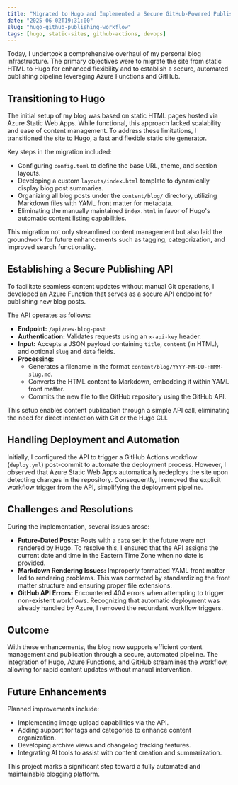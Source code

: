 ```yaml
---
title: "Migrated to Hugo and Implemented a Secure GitHub-Powered Publishing Workflow"
date: "2025-06-02T19:31:00"
slug: "hugo-github-publishing-workflow"
tags: [hugo, static-sites, github-actions, devops]
---
```


<p>Today, I undertook a comprehensive overhaul of my personal blog infrastructure. The primary objectives were to migrate the site from static HTML to Hugo for enhanced flexibility and to establish a secure, automated publishing pipeline leveraging Azure Functions and GitHub.</p><h2>Transitioning to Hugo</h2><p>The initial setup of my blog was based on static HTML pages hosted via Azure Static Web Apps. While functional, this approach lacked scalability and ease of content management. To address these limitations, I transitioned the site to Hugo, a fast and flexible static site generator.</p><p>Key steps in the migration included:</p><ul><li>Configuring <code>config.toml</code> to define the base URL, theme, and section layouts.</li><li>Developing a custom <code>layouts/index.html</code> template to dynamically display blog post summaries.</li><li>Organizing all blog posts under the <code>content/blog/</code> directory, utilizing Markdown files with YAML front matter for metadata.</li><li>Eliminating the manually maintained <code>index.html</code> in favor of Hugo's automatic content listing capabilities.</li></ul><p>This migration not only streamlined content management but also laid the groundwork for future enhancements such as tagging, categorization, and improved search functionality.</p><h2>Establishing a Secure Publishing API</h2><p>To facilitate seamless content updates without manual Git operations, I developed an Azure Function that serves as a secure API endpoint for publishing new blog posts.</p><p>The API operates as follows:</p><ul><li><strong>Endpoint:</strong> <code>/api/new-blog-post</code></li><li><strong>Authentication:</strong> Validates requests using an <code>x-api-key</code> header.</li><li><strong>Input:</strong> Accepts a JSON payload containing <code>title</code>, <code>content</code> (in HTML), and optional <code>slug</code> and <code>date</code> fields.</li><li><strong>Processing:</strong><ul><li>Generates a filename in the format <code>content/blog/YYYY-MM-DD-HHMM-slug.md</code>.</li><li>Converts the HTML content to Markdown, embedding it within YAML front matter.</li><li>Commits the new file to the GitHub repository using the GitHub API.</li></ul></li></ul><p>This setup enables content publication through a simple API call, eliminating the need for direct interaction with Git or the Hugo CLI.</p><h2>Handling Deployment and Automation</h2><p>Initially, I configured the API to trigger a GitHub Actions workflow (<code>deploy.yml</code>) post-commit to automate the deployment process. However, I observed that Azure Static Web Apps automatically redeploys the site upon detecting changes in the repository. Consequently, I removed the explicit workflow trigger from the API, simplifying the deployment pipeline.</p><h2>Challenges and Resolutions</h2><p>During the implementation, several issues arose:</p><ul><li><strong>Future-Dated Posts:</strong> Posts with a <code>date</code> set in the future were not rendered by Hugo. To resolve this, I ensured that the API assigns the current date and time in the Eastern Time Zone when no date is provided.</li><li><strong>Markdown Rendering Issues:</strong> Improperly formatted YAML front matter led to rendering problems. This was corrected by standardizing the front matter structure and ensuring proper file extensions.</li><li><strong>GitHub API Errors:</strong> Encountered 404 errors when attempting to trigger non-existent workflows. Recognizing that automatic deployment was already handled by Azure, I removed the redundant workflow triggers.</li></ul><h2>Outcome</h2><p>With these enhancements, the blog now supports efficient content management and publication through a secure, automated pipeline. The integration of Hugo, Azure Functions, and GitHub streamlines the workflow, allowing for rapid content updates without manual intervention.</p><h2>Future Enhancements</h2><p>Planned improvements include:</p><ul><li>Implementing image upload capabilities via the API.</li><li>Adding support for tags and categories to enhance content organization.</li><li>Developing archive views and changelog tracking features.</li><li>Integrating AI tools to assist with content creation and summarization.</li></ul><p>This project marks a significant step toward a fully automated and maintainable blogging platform.</p>
